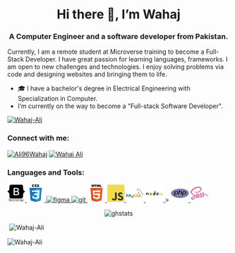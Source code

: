 <h1 align="center">Hi there 👋, I’m Wahaj</h1>
<h3 align="center">A Computer Engineer and a software developer from Pakistan.</h3>

<p>Currently, I am a remote student at Microverse training to become a Full-Stack Developer. I have great passion for learning languages, frameworks. I am open to new challenges and technologies. I enjoy solving problems via code and designing websites and bringing them to life.</p>
<ul>
  <li>🎓 I have a bachelor's degree in Electrical Engineering with Specialization in Computer.</li>
  <li>I’m currently on the way to become a "Full-stack Software Developer".</li>
 </ul>
 
 <p align="left"> <a href="https://github.com/ryo-ma/github-profile-trophy"><img src="https://github-profile-trophy.vercel.app/?username=Wahaj-Ali" alt="Wahaj-Ali" /></a> </p>
 
 <h3 align="left">Connect with me:</h3>
<p align="left">
<a href="https://twitter.com/Ali96Wahaj" target="blank"><img align="center" src="https://raw.githubusercontent.com/rahuldkjain/github-profile-readme-generator/master/src/images/icons/Social/twitter.svg" alt="Ali96Wahaj" height="30" width="40" /></a>
<a href="https://www.linkedin.com/in/wahaj-ali96/" target="blank"><img align="center" src="https://raw.githubusercontent.com/rahuldkjain/github-profile-readme-generator/master/src/images/icons/Social/linked-in-alt.svg" alt="Wahaj Ali" height="30" width="40" /></a>
</p>

<h3 align="left">Languages and Tools:</h3>
<p align="left">  <a href="https://getbootstrap.com" target="_blank" rel="noreferrer"> <img src="https://raw.githubusercontent.com/devicons/devicon/master/icons/bootstrap/bootstrap-plain-wordmark.svg" alt="bootstrap" width="40" height="40"/> </a> <a href="https://www.w3schools.com/css/" target="_blank" rel="noreferrer"> <img src="https://raw.githubusercontent.com/devicons/devicon/master/icons/css3/css3-original-wordmark.svg" alt="css3" width="40" height="40"/> </a> <a href="https://www.figma.com/" target="_blank" rel="noreferrer"> <img src="https://www.vectorlogo.zone/logos/figma/figma-icon.svg" alt="figma" width="40" height="40"/> </a> <a href="https://git-scm.com/" target="_blank" rel="noreferrer"> <img src="https://www.vectorlogo.zone/logos/git-scm/git-scm-icon.svg" alt="git" width="40" height="40"/> </a> <a href="https://www.w3.org/html/" target="_blank" rel="noreferrer"> <img src="https://raw.githubusercontent.com/devicons/devicon/master/icons/html5/html5-original-wordmark.svg" alt="html5" width="40" height="40"/> </a> <a href="https://developer.mozilla.org/en-US/docs/Web/JavaScript" target="_blank" rel="noreferrer"> <img src="https://raw.githubusercontent.com/devicons/devicon/master/icons/javascript/javascript-original.svg" alt="javascript" width="40" height="40"/> </a> <a href="https://www.mysql.com/" target="_blank" rel="noreferrer"> <img src="https://raw.githubusercontent.com/devicons/devicon/master/icons/mysql/mysql-original-wordmark.svg" alt="mysql" width="40" height="40"/> </a> <a href="https://nodejs.org" target="_blank" rel="noreferrer"> <img src="https://raw.githubusercontent.com/devicons/devicon/master/icons/nodejs/nodejs-original-wordmark.svg" alt="nodejs" width="40" height="40"/> </a> > <a href="https://www.php.net" target="_blank" rel="noreferrer"> <img src="https://raw.githubusercontent.com/devicons/devicon/master/icons/php/php-original.svg" alt="php" width="40" height="40"/> </a>  <a href="https://sass-lang.com" target="_blank" rel="noreferrer"> <img src="https://raw.githubusercontent.com/devicons/devicon/master/icons/sass/sass-original.svg" alt="sass" width="40" height="40"/> </a> </p>


<div align="center">
<img src="https://github-readme-stats.vercel.app/api?hide_rank=true&show_icons=true&include_all_commits=false&count_private=true&disable_animations=false&theme=dark&locale=en&hide_border=true&custom_title=Github&nbsp;Stats&username=Kentakoong&safdsaf=adsfsaf" height="180" alt="ghstats"  />
</div>
<p>&nbsp;<img align="center" src="https://github-readme-stats.vercel.app/api?username=Wahaj-Ali&show_icons=true&locale=en" alt="Wahaj-Ali" /></p>

<p><img align="center" src="https://github-readme-streak-stats.herokuapp.com/?user=Wahaj-Ali&" alt="Wahaj-Ali" /></p>

<!---
Wahaj-Ali/Wahaj-Ali is a ✨ special ✨ repository because its `README.md` (this file) appears on your GitHub profile.
You can click the Preview link to take a look at your changes.
--->

